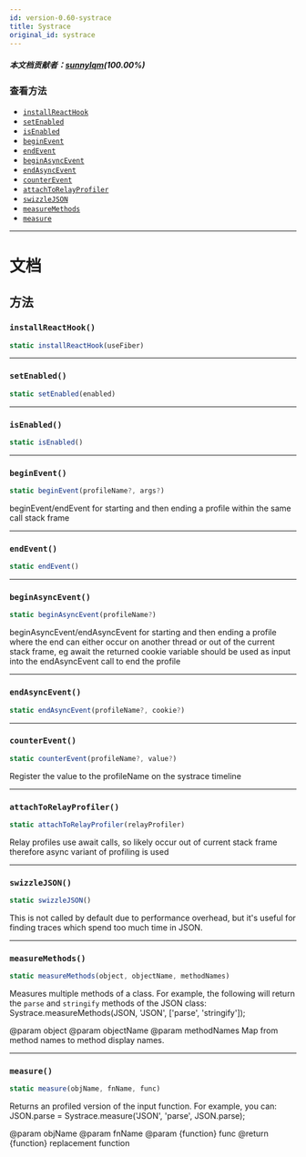```yaml
---
id: version-0.60-systrace
title: Systrace
original_id: systrace
---
```


##### 本文档贡献者：[sunnylqm](https://github.com/search?q=sunnylqm%40qq.com+in%3Aemail&type=Users)(100.00%)

### 查看方法

- [`installReactHook`](systrace.md#installreacthook)
- [`setEnabled`](systrace.md#setenabled)
- [`isEnabled`](systrace.md#isenabled)
- [`beginEvent`](systrace.md#beginevent)
- [`endEvent`](systrace.md#endevent)
- [`beginAsyncEvent`](systrace.md#beginasyncevent)
- [`endAsyncEvent`](systrace.md#endasyncevent)
- [`counterEvent`](systrace.md#counterevent)
- [`attachToRelayProfiler`](systrace.md#attachtorelayprofiler)
- [`swizzleJSON`](systrace.md#swizzlejson)
- [`measureMethods`](systrace.md#measuremethods)
- [`measure`](systrace.md#measure)

---

# 文档

## 方法

### `installReactHook()`

```jsx
static installReactHook(useFiber)
```

---

### `setEnabled()`

```jsx
static setEnabled(enabled)
```

---

### `isEnabled()`

```jsx
static isEnabled()
```

---

### `beginEvent()`

```jsx
static beginEvent(profileName?, args?)
```

beginEvent/endEvent for starting and then ending a profile within the same call stack frame

---

### `endEvent()`

```jsx
static endEvent()
```

---

### `beginAsyncEvent()`

```jsx
static beginAsyncEvent(profileName?)
```

beginAsyncEvent/endAsyncEvent for starting and then ending a profile where the end can either occur on another thread or out of the current stack frame, eg await the returned cookie variable should be used as input into the endAsyncEvent call to end the profile

---

### `endAsyncEvent()`

```jsx
static endAsyncEvent(profileName?, cookie?)
```

---

### `counterEvent()`

```jsx
static counterEvent(profileName?, value?)
```

Register the value to the profileName on the systrace timeline

---

### `attachToRelayProfiler()`

```jsx
static attachToRelayProfiler(relayProfiler)
```

Relay profiles use await calls, so likely occur out of current stack frame therefore async variant of profiling is used

---

### `swizzleJSON()`

```jsx
static swizzleJSON()
```

This is not called by default due to performance overhead, but it's useful for finding traces which spend too much time in JSON.

---

### `measureMethods()`

```jsx
static measureMethods(object, objectName, methodNames)
```

Measures multiple methods of a class. For example, the following will return the `parse` and `stringify` methods of the JSON class: Systrace.measureMethods(JSON, 'JSON', ['parse', 'stringify']);

@param object @param objectName @param methodNames Map from method names to method display names.

---

### `measure()`

```jsx
static measure(objName, fnName, func)
```

Returns an profiled version of the input function. For example, you can: JSON.parse = Systrace.measure('JSON', 'parse', JSON.parse);

@param objName @param fnName @param {function} func @return {function} replacement function
